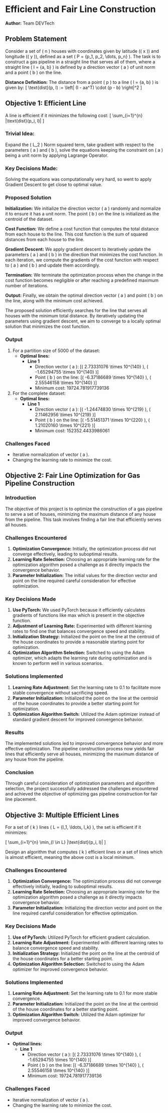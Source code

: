 # Efficient and Fair Line Construction

**Author:** Team DEVTech

## Problem Statement

Consider a set of \( n \) houses with coordinates given by latitude (\( x \)) and longitude (\( y \)), defined as a set \( P = \{p_1, p_2, \dots, p_n\} \). The task is to construct a gas pipeline in a straight line that serves all of them, where a straight line \( l = \{a, b\} \) is defined by a direction vector \( a \) of unit norm and a point \( b \) on the line.

**Distance Definition:** The distance from a point \( p \) to a line \( l = \{a, b\} \) is given by:
\[
\text{dist}(p, l) := \left\| (I - aa^T) \cdot (p - b) \right\|^2
\]

## Objective 1: Efficient Line

A line is efficient if it minimizes the following cost:
\[
\sum_{i=1}^{n} \|\text{dist}(p_i, l)\|
\]

### Trivial Idea:
Expand the \( L_2 \) Norm squared term, take gradient with respect to the parameters \( a \) and \( b \), solve the equations keeping the constraint on \( a \) being a unit norm by applying Lagrange Operator.

### Key Decisions Made:
Solving the equations was computationally very hard, so went to apply Gradient Descent to get close to optimal value.

### Proposed Solution

**Initialization:** We initialize the direction vector \( a \) randomly and normalize it to ensure it has a unit norm. The point \( b \) on the line is initialized as the centroid of the dataset.

**Cost Function:** We define a cost function that computes the total distance from each house to the line. This cost function is the sum of squared distances from each house to the line.

**Gradient Descent:** We apply gradient descent to iteratively update the parameters \( a \) and \( b \) in the direction that minimizes the cost function. In each iteration, we compute the gradients of the cost function with respect to \( a \) and \( b \) and update them accordingly.

**Termination:** We terminate the optimization process when the change in the cost function becomes negligible or after reaching a predefined maximum number of iterations.

**Output:** Finally, we obtain the optimal direction vector \( a \) and point \( b \) on the line, along with the minimum cost achieved.

The proposed solution efficiently searches for the line that serves all houses with the minimum total distance. By iteratively updating the parameters using gradient descent, we aim to converge to a locally optimal solution that minimizes the cost function.

### Output

1. For a partition size of 5000 of the dataset:
    - **Optimal lines:**
        - **Line 1**
            - Direction vector \( a \): [\( 2.73331076 \times 10^{140} \), \( -1.65294755 \times 10^{140} \)]
            - Point \( b \) on the line: [\( -6.37186689 \times 10^{140} \), \( 2.55546158 \times 10^{140} \)]
            - Minimum cost: 19724.781917739136
2. For the complete dataset:
    - **Optimal lines:**
        - **Line 1**
            - Direction vector \( a \): [\( -1.24474830 \times 10^{219} \), \( 2.11462956 \times 10^{219} \)]
            - Point \( b \) on the line: [\( -5.51451371 \times 10^{220} \), \( 1.21020160 \times 10^{221} \)]
            - Minimum cost: 152352.4433986061

### Challenges Faced

- Iterative normalization of vector \( a \).
- Changing the learning rate to minimize the cost.

## Objective 2: Fair Line Optimization for Gas Pipeline Construction

### Introduction

The objective of this project is to optimize the construction of a gas pipeline to serve a set of houses, minimizing the maximum distance of any house from the pipeline. This task involves finding a fair line that efficiently serves all houses.

### Challenges Encountered

1. **Optimization Convergence:** Initially, the optimization process did not converge effectively, leading to suboptimal results.
2. **Learning Rate Selection:** Choosing an appropriate learning rate for the optimization algorithm posed a challenge as it directly impacts the convergence behavior.
3. **Parameter Initialization:** The initial values for the direction vector and point on the line required careful consideration for effective optimization.

### Key Decisions Made

1. **Use PyTorch:** We used PyTorch because it efficiently calculates gradients of functions like max which is present in the objective function.
2. **Adjustment of Learning Rate:** Experimented with different learning rates to find one that balances convergence speed and stability.
3. **Initialization Strategy:** Initialized the point on the line at the centroid of the house coordinates to provide a reasonable starting point for optimization.
4. **Optimization Algorithm Selection:** Switched to using the Adam optimizer, which adapts the learning rate during optimization and is known to perform well in various scenarios.

### Solutions Implemented

1. **Learning Rate Adjustment:** Set the learning rate to 0.1 to facilitate more stable convergence without sacrificing speed.
2. **Parameter Initialization:** Initialized the point on the line at the centroid of the house coordinates to provide a better starting point for optimization.
3. **Optimization Algorithm Switch:** Utilized the Adam optimizer instead of standard gradient descent for improved convergence behavior.

### Results

The implemented solutions led to improved convergence behavior and more effective optimization. The pipeline construction process now yields fair lines that efficiently serve all houses, minimizing the maximum distance of any house from the pipeline.

### Conclusion

Through careful consideration of optimization parameters and algorithm selection, the project successfully addressed the challenges encountered and achieved the objective of optimizing gas pipeline construction for fair line placement.

## Objective 3: Multiple Efficient Lines

For a set of \( k \) lines \( L = \{l_1, \ldots, l_k\} \), the set is efficient if it minimizes:

\[
\sum_{i=1}^{n} \min_{l \in L} \|\text{dist}(p_i, l)\|
\]

Design an algorithm that computes \( k \) efficient lines or a set of lines which is almost efficient, meaning the above cost is a local minimum.

### Challenges Encountered

1. **Optimization Convergence:** The optimization process did not converge effectively initially, leading to suboptimal results.
2. **Learning Rate Selection:** Choosing an appropriate learning rate for the optimization algorithm posed a challenge as it directly impacts convergence behavior.
3. **Parameter Initialization:** Initializing the direction vector and point on the line required careful consideration for effective optimization.

### Key Decisions Made

1. **Use of PyTorch:** Utilized PyTorch for efficient gradient calculation.
2. **Learning Rate Adjustment:** Experimented with different learning rates to balance convergence speed and stability.
3. **Initialization Strategy:** Initialized the point on the line at the centroid of the house coordinates for a better starting point.
4. **Optimization Algorithm Selection:** Switched to using the Adam optimizer for improved convergence behavior.

### Solutions Implemented

1. **Learning Rate Adjustment:** Set the learning rate to 0.1 for more stable convergence.
2. **Parameter Initialization:** Initialized the point on the line at the centroid of the house coordinates for a better starting point.
3. **Optimization Algorithm Switch:** Utilized the Adam optimizer for improved convergence behavior.

### Output

- **Optimal lines:**
    - **Line 1**
        - Direction vector \( a \): [\( 2.73331076 \times 10^{140} \), \( -1.65294755 \times 10^{140} \)]
        - Point \( b \) on the line: [\( -6.37186689 \times 10^{140} \), \( 2.55546158 \times 10^{140} \)]
        - Minimum cost: 19724.781917739136

### Challenges Faced

- Iterative normalization of vector \( a \).
- Changing the learning rate to minimize the cost.
